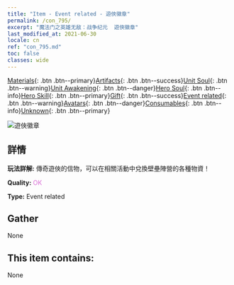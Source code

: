 ```yaml
---
title: "Item - Event related - 遊俠徽章"
permalink: /con_795/
excerpt: "魔法门之英雄无敌：战争纪元  遊俠徽章"
last_modified_at: 2021-06-30
locale: cn
ref: "con_795.md"
toc: false
classes: wide
---
```

 [Materials](/ItemsCN/){: .btn .btn--primary}[Artifacts](/ItemsCN/Artifacts/){: .btn .btn--success}[Unit Soul](/ItemsCN/UnitSoul/){: .btn .btn--warning}[Unit Awakening](/ItemsCN/UnitAwakening/){: .btn .btn--danger}[Hero Soul](/ItemsCN/HeroSoul/){: .btn .btn--info}[Hero Skill](/ItemsCN/HeroSkill/){: .btn .btn--primary}[Gift](/ItemsCN/Gift/){: .btn .btn--success}[Event related](/ItemsCN/Events/){: .btn .btn--warning}[Avatars](/ItemsCN/Avatars/){: .btn .btn--danger}[Consumables](/ItemsCN/Consumables/){: .btn .btn--info}[Unknown](/ItemsCN/Unknown/){: .btn .btn--primary}

 ![遊俠徽章](/images/t/i_3053.png)

## 詳情
 **玩法詳解:** 傳奇遊俠的信物，可以在相關活動中兌換壁壘陣營的各種物資！

 **Quality:** <span style="color: #DA70D6">OK</span>

 **Type:** Event related

## Gather

  None

## This item contains:

  None

